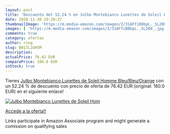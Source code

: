 ```yaml
---
layout: post
title: 'Descuento del 52.24 % en Julbo Montebianco Lunettes de Soleil Hom'
date: 2020-11-30 19:29:27
thumbnailImage: 'https://m.media-amazon.com/images/I/31AFYiB0bpL._SL200_.jpg'
images: [ 'https://m.media-amazon.com/images/I/31AFYiB0bpL._SL200_.jpg' ]
comments: true
category: ofertas
author: ring
slug: B017L1GH5M
description:
actualPrice: 76.42 EUR
comparePrice: 160.0 EUR
inStock: true
---
```


Tienes [Julbo Montebianco Lunettes de Soleil Homme  Bleu/Bleu/Orange](https://www.amazon.fr/dp/B017L1GH5M/?tag=tolees0d-21) con un 52.24 % de descuento con precio de oferta de 76.42 EUR (original: 160.0 EUR) en el siguiente enlace!

[![Julbo Montebianco Lunettes de Soleil Hom](https://m.media-amazon.com/images/I/31AFYiB0bpL._SL200_.jpg)](https://www.amazon.fr/dp/B017L1GH5M/?tag=tolees0d-21)

[Accede a la oferta!!](https://www.amazon.fr/dp/B017L1GH5M/?tag=tolees0d-21)

Links participate in Amazon Associate program and might generate a comission on qualifying sales


